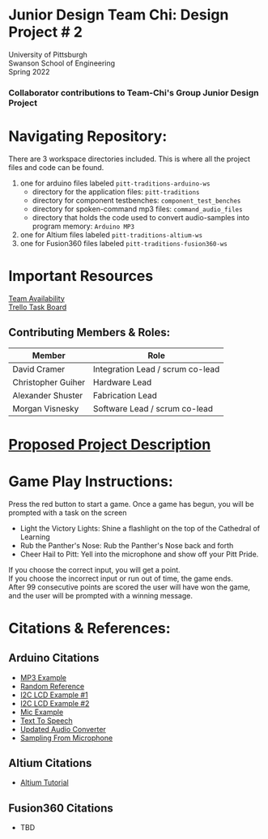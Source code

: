 # Junior Design Team Chi: Design Project # 2
University of Pittsburgh <br>
Swanson School of Engineering <br>
Spring 2022 <br>
### Collaborator contributions to Team-Chi's Group Junior Design Project

# Navigating Repository:
There are 3 workspace directories included.  This is where all the project files and code can be found.<br>
1. one for arduino files labeled `pitt-traditions-arduino-ws` 
    - directory for the application files: `pitt-traditions`
    - directory for component testbenches: `component_test_benches`
    - directory for spoken-command mp3 files: `command_audio_files`
    - directory that holds the code used to convert audio-samples into program memory: `Arduino MP3`
3. one for Altium files labeled `pitt-traditions-altium-ws`
4. one for Fusion360 files labeled `pitt-traditions-fusion360-ws`


# Important Resources
[Team Availability](https://www.when2meet.com/?14987485-l46cu)
<br>
[Trello Task Board](https://trello.com/b/Vlmt92qO/team-task-board)

## Contributing Members & Roles:

| Member      | Role        |
| ----------- | ----------- |
| David Cramer       | Integration Lead / scrum co-lead  |
| Christopher Guiher | Hardware Lead  |
| Alexander Shuster  | Fabrication Lead  |
| Morgan Visnesky    | Software Lead / scrum co-lead  |

# [Proposed Project Description](https://github.com/vism2889/ECE_1895_junior_design_team_chi/blob/base-arduino-functionality/Team%20CHI%20Design%20Proposal.pdf)

# Game Play Instructions:
Press the red button to start a game. 
Once a game has begun, you will be prompted with a task on the screen
- Light the Victory Lights: Shine a flashlight on the top of the Cathedral of Learning
- Rub the Panther's Nose: Rub the Panther's Nose back and forth
- Cheer Hail to Pitt: Yell into the microphone and show off your Pitt Pride.

If you choose the correct input, you will get a point. <br>
If you choose the incorrect input or run out of time, the game ends. <br>
After 99 consecutive points are scored the user will have won the game, and the user will be prompted with a winning message.

# Citations & References:
## Arduino Citations
- [MP3 Example](https://www.youtube.com/watch?v=m1HEwgHSBrs&t=9s)
- [Random Reference](https://www.arduino.cc/en/Reference/Random)
- [I2C LCD Example #1](https://github.com/johnrickman/LiquidCrystal_I2C/blob/master/examples/HelloWorld/HelloWorld.pde)
- [I2C LCD Example #2](https://create.arduino.cc/projecthub/Arnov_Sharma_makes/lcd-i2c-tutorial-664e5a)
- [Mic Example](https://www.aranacorp.com/en/using-a-microphone-with-arduino/)
- [Text To Speech](https://ttsmp3.com/)
- [Updated Audio Converter](https://github.com/damellis/EncodeAudio/blob/36c9dcb94ca66bf2e319c84b3f95d38b755265b2/EncodeAudio.pde)
- [Sampling From Microphone](https://learn.adafruit.com/adafruit-microphone-amplifier-breakout/measuring-sound-levels)
## Altium Citations
- [Altium Tutorial](https://www.altium.com/documentation/altium-designer/tutorial-complete-design-walkthrough) 
## Fusion360 Citations
- TBD

